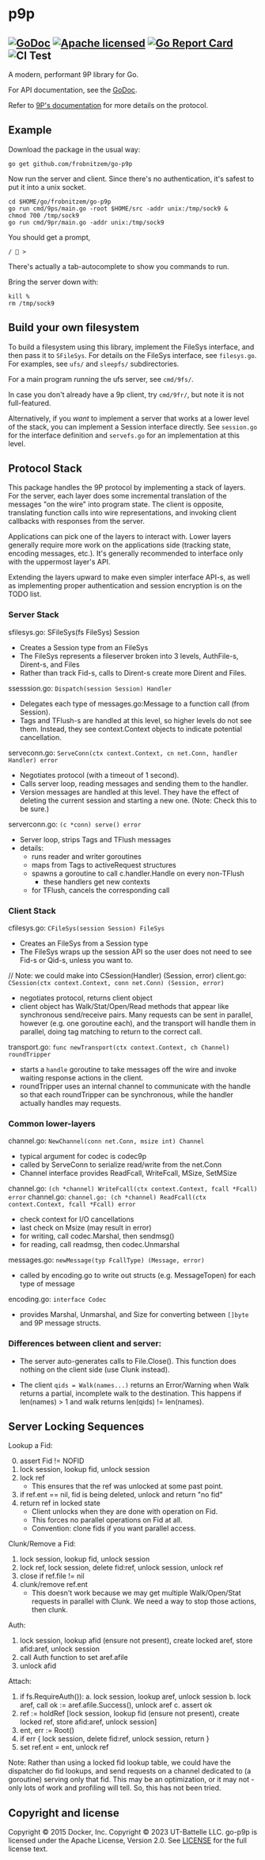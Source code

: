 # p9p

[![GoDoc](https://godoc.org/github.com/frobnitzem/go-p9p?status.svg)](https://godoc.org/github.com/frobnitzem/go-p9p) [![Apache licensed](https://img.shields.io/badge/license-Apache-blue.svg)](https://raw.githubusercontent.com/frobnitzem/go-p9p/master/LICENSE)
[![Go Report Card](https://goreportcard.com/badge/github.com/frobnitzem/go-p9p)](https://goreportcard.com/report/github.com/frobnitzem/go-p9p) ![CI Test](https://github.com/frobnitzem/go-p9p/actions/workflows/go.yml/badge.svg)
---

A modern, performant 9P library for Go.

For API documentation, see the
[GoDoc](https://godoc.org/github.com/frobnitzem/go-p9p).

Refer to [9P's documentation](http://9p.cat-v.org/documentation) for more details on the protocol.

## Example

Download the package in the usual way:

    go get github.com/frobnitzem/go-p9p

Now run the server and client.  Since there's no authentication,
it's safest to put it into a unix socket.

    cd $HOME/go/frobnitzem/go-p9p
    go run cmd/9ps/main.go -root $HOME/src -addr unix:/tmp/sock9 &
    chmod 700 /tmp/sock9
    go run cmd/9pr/main.go -addr unix:/tmp/sock9

You should get a prompt,

    / 🐳 >

There's actually a tab-autocomplete to show you commands
to run.

Bring the server down with:

    kill %
    rm /tmp/sock9


## Build your own filesystem

To build a filesystem using this library, implement
the FileSys interface, and then pass it to `SFileSys`.
For details on the FileSys interface, see `filesys.go`.
For examples, see `ufs/` and `sleepfs/` subdirectories.

For a main program running the ufs server, see `cmd/9fs/`.

In case you don't already have a 9p client, try `cmd/9fr/`,
but note it is not full-featured.

Alternatively, if you *want* to implement a server that works
at a lower level of the stack, you can implement a Session
interface directly.  See `session.go` for the interface
definition and `servefs.go` for an implementation at this level.


## Protocol Stack

This package handles the 9P protocol by implementing a stack of layers.
For the server, each layer does some incremental translation of the
messages "on the wire" into program state.  The client is opposite,
translating function calls into wire representations, and invoking
client callbacks with responses from the server.

Applications can pick one of the layers to interact with.
Lower layers generally require more work on the applications side
(tracking state, encoding messages, etc.).
It's generally recommended to interface only with the uppermost
layer's API.

Extending the layers upward to make even simpler interface API-s,
as well as implementing proper authentication
and session encryption is on the TODO list.


### Server Stack

sfilesys.go: SFileSys(fs FileSys) Session
  - Creates a Session type from an FileSys
  - The FileSys represents a fileserver broken into 3 levels,
    AuthFile-s, Dirent-s, and Files
  - Rather than track Fid-s, calls to Dirent-s create
    more Dirent and Files.

ssesssion.go: `Dispatch(session Session) Handler`
  - Delegates each type of messages.go:Message to a
    function call (from Session).
  - Tags and TFlush-s are handled at this level,
    so higher levels do not see them.  Instead, they see 
    context.Context objects to indicate potential cancellation.

serveconn.go: `ServeConn(ctx context.Context, cn net.Conn, handler Handler) error`
  - Negotiates protocol (with a timeout of 1 second).
  - Calls server loop, reading messages and sending them to the handler.
  - Version messages are handled at this level.  They
    have the effect of deleting the current session
    and starting a new one. (Note: Check this to be sure.)

serverconn.go: `(c *conn) serve() error`
  - Server loop, strips Tags and TFlush messages
  - details:
      - runs reader and writer goroutines
      - maps from Tags to activeRequest structures
      - spawns a goroutine to call c.handler.Handle on every non-TFlush
        - these handlers get new contexts
      - for TFlush, cancels the corresponding call

### Client Stack

cfilesys.go: `CFileSys(session Session) FileSys`
  - Creates an FileSys from a Session type
  - The FileSys wraps up the session API so the user does
    not need to see Fid-s or Qid-s, unless you want to.

// Note: we could make into CSession(Handler) (Session, error)
client.go: `CSession(ctx context.Context, conn net.Conn) (Session, error)`
  - negotiates protocol, returns client object
  - client object has Walk/Stat/Open/Read methods that appear like
    synchronous send/receive pairs.  Many requests can be sent in parallel,
    however (e.g. one goroutine each), and the transport will handle
    them in parallel, doing tag matching to return to the correct call.

transport.go: `func newTransport(ctx context.Context, ch Channel) roundTripper`
  - starts a `handle` goroutine to take messages off the wire
    and invoke waiting response actions in the client.
  - roundTripper uses an internal channel to communicate with the handle
    so that each roundTripper can be synchronous, while the handler
    actually handles may requests.

### Common lower-layers

channel.go: `NewChannel(conn net.Conn, msize int) Channel`
  - typical argument for codec is codec9p
  - called by ServeConn to serialize read/write from the net.Conn
  - Channel interface provides ReadFcall, WriteFcall, MSize, SetMSize

channel.go: `(ch *channel) WriteFcall(ctx context.Context, fcall *Fcall) error`
channel.go: `channel.go: (ch *channel) ReadFcall(ctx context.Context, fcall *Fcall) error`
  - check context for I/O cancellations
  - last check on Msize (may result in error)
  - for writing, call codec.Marshal, then sendmsg()
  - for reading, call readmsg, then codec.Unmarshal

messages.go: `newMessage(typ FcallType) (Message, error)`
  - called by encoding.go to write out structs (e.g. MessageTopen)
    for each type of message

encoding.go: `interface Codec`
  - provides Marshal, Unmarshal, and Size for converting between
    `[]byte` and 9P message structs.

### Differences between client and server:

- The server auto-generates calls to File.Close().
  This function does nothing on the client side (use Clunk instead).

- The client `qids = Walk(names...)` returns an Error/Warning when
  Walk returns a partial, incomplete walk to the destination.
  This happens if len(names) > 1 and walk returns len(qids) != len(names).

## Server Locking Sequences

Lookup a Fid:

0. assert Fid != NOFID
1. lock session, lookup fid, unlock session
2. lock ref
   - This ensures that the ref was unlocked at some past point.
3. if ref.ent == nil, fid is being deleted, unlock and
   return "no fid"
4. return ref in locked state
   - Client unlocks when they are done with operation on Fid.
   - This forces no parallel operations on Fid at all.
   - Convention: clone fids if you want parallel access.

Clunk/Remove a Fid:

1. lock session, lookup fid, unlock session
2. lock ref, lock session, delete fid:ref, unlock session, unlock ref
3. close if ref.file != nil
4. clunk/remove ref.ent
   - This doesn't work because we may get multiple Walk/Open/Stat
     requests in parallel with Clunk. We need a way to stop
     those actions, then clunk.

Auth:

1. lock session, lookup afid (ensure not present),
   create locked aref, store afid:aref, unlock session
2. call Auth function to set aref.afile
3. unlock afid

Attach:

1. if fs.RequireAuth()):
  a. lock session, lookup aref, unlock session
  b. lock aref, call ok := aref.afile.Success(), unlock aref
  c. assert ok
2. ref := holdRef [lock session, lookup fid (ensure not present),
                   create locked ref, store afid:aref, unlock session]
3. ent, err := Root()
4. if err { lock session, delete fid:ref, unlock session, return }
5. set ref.ent = ent, unlock ref

Note:
Rather than using a locked fid lookup table, we could have
the dispatcher do fid lookups, and send requests on a channel
dedicated to (a goroutine) serving only that fid.  This may be
an optimization, or it may not - only lots of work and profiling
will tell.  So, this has not been tried.

## Copyright and license

Copyright © 2015 Docker, Inc.
Copyright © 2023 UT-Battelle LLC.
go-p9p is licensed under the Apache License,
Version 2.0. See [LICENSE](LICENSE) for the full license text.
